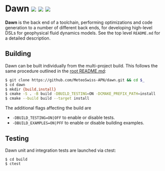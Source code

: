# Dawn [![](https://badge.fury.io/gh/MeteoSwiss-APN%2Fdawn.svg)](http://semver.org) [![](https://img.shields.io/badge/License-MIT-blue.svg)](https://opensource.org/licenses/MIT) [![](https://img.shields.io/badge/documentation-link-blue.svg)](https://MeteoSwiss-APN.github.io/dawn)

**Dawn** is the back end of a toolchain, performing optimizations and code generation to a number of different back ends, for developing high-level DSLs for geophysical fluid dynamics models. See the top level `README.md` for a detailed description.

## Building

Dawn can be built individually from the multi-project build. This follows the same procedure outlined in the [root README.md](https://github.com/MeteoSwiss-APN/dawn/blob/master/README.md):

```bash
$ git clone https://github.com/MeteoSwiss-APN/dawn.git && cd $_
$ cd dawn
$ mkdir {build,install}
$ cmake -S . -B build -DBUILD_TESTING=ON -DCMAKE_PREFIX_PATH=install
$ cmake --build build --target install
```

The additional flags affecting the build are

* `-DBUILD_TESTING=ON|OFF` to enable or disable tests.
* `-DBUILD_EXAMPLES=ON|PFF` to enable or disable building examples.

## Testing

Dawn unit and integration tests are launched via ctest:

```
$ cd build
$ ctest
```
